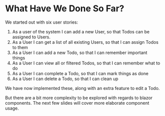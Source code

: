 # What Have We Done So Far?

We started out with six user stories:

1) As a user of the system I can add a new User, so that Todos can be assigned to Users.
2) As a User I can get a list of all existing Users, so that I can assign Todos to them
3) As a User I can add a new Todo, so that I can remember important things
4) As a User I can view all or filtered Todos, so that I can remember what to do
5) As a User I can complete a Todo, so that I can mark things as done
6) As a User I can delete a Todo, so that I can clean up

We have now implemented these, along with an extra feature to edit a Todo.

But there are a bit more complexity to be explored with regards to blazor components. The next few slides will cover more elaborate component usage.